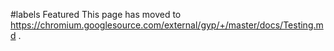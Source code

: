 ﻿#labels Featured
This page has moved to https://chromium.googlesource.com/external/gyp/+/master/docs/Testing.md .
